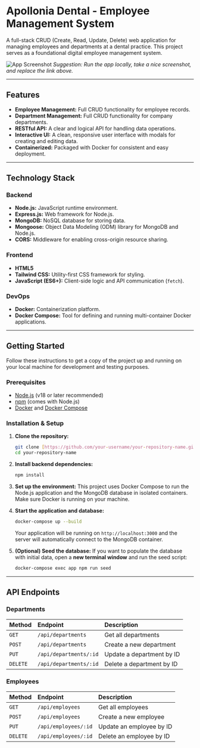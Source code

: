 # Apollonia Dental - Employee Management System

A full-stack CRUD (Create, Read, Update, Delete) web application for managing employees and departments at a dental practice. This project serves as a foundational digital employee management system.

![App Screenshot](https://placehold.co/800x450/06b6d4/ffffff?text=App+Screenshot+Here)
*Suggestion: Run the app locally, take a nice screenshot, and replace the link above.*

---

## Features

-   **Employee Management:** Full CRUD functionality for employee records.
-   **Department Management:** Full CRUD functionality for company departments.
-   **RESTful API:** A clear and logical API for handling data operations.
-   **Interactive UI:** A clean, responsive user interface with modals for creating and editing data.
-   **Containerized:** Packaged with Docker for consistent and easy deployment.

---

## Technology Stack

### Backend
-   **Node.js:** JavaScript runtime environment.
-   **Express.js:** Web framework for Node.js.
-   **MongoDB:** NoSQL database for storing data.
-   **Mongoose:** Object Data Modeling (ODM) library for MongoDB and Node.js.
-   **CORS:** Middleware for enabling cross-origin resource sharing.

### Frontend
-   **HTML5**
-   **Tailwind CSS:** Utility-first CSS framework for styling.
-   **JavaScript (ES6+):** Client-side logic and API communication (`fetch`).

### DevOps
-   **Docker:** Containerization platform.
-   **Docker Compose:** Tool for defining and running multi-container Docker applications.

---

## Getting Started

Follow these instructions to get a copy of the project up and running on your local machine for development and testing purposes.

### Prerequisites

-   [Node.js](https://nodejs.org/) (v18 or later recommended)
-   [npm](https://www.npmjs.com/) (comes with Node.js)
-   [Docker](https://www.docker.com/products/docker-desktop/) and [Docker Compose](https://docs.docker.com/compose/install/)

### Installation & Setup

1.  **Clone the repository:**
    ```sh
    git clone [https://github.com/your-username/your-repository-name.git](https://github.com/your-username/your-repository-name.git)
    cd your-repository-name
    ```

2.  **Install backend dependencies:**
    ```sh
    npm install
    ```

3.  **Set up the environment:**
    This project uses Docker Compose to run the Node.js application and the MongoDB database in isolated containers. Make sure Docker is running on your machine.

4.  **Start the application and database:**
    ```sh
    docker-compose up --build
    ```
    Your application will be running on `http://localhost:3000` and the server will automatically connect to the MongoDB container.

5.  **(Optional) Seed the database:**
    If you want to populate the database with initial data, open a **new terminal window** and run the seed script:
    ```sh
    docker-compose exec app npm run seed
    ```

---

## API Endpoints

### Departments
| Method | Endpoint              | Description                  |
| :----- | :-------------------- | :--------------------------- |
| `GET`  | `/api/departments`    | Get all departments          |
| `POST` | `/api/departments`    | Create a new department      |
| `PUT`  | `/api/departments/:id`| Update a department by ID    |
| `DELETE`| `/api/departments/:id`| Delete a department by ID    |

### Employees
| Method | Endpoint           | Description               |
| :----- | :----------------- | :------------------------ |
| `GET`  | `/api/employees`   | Get all employees         |
| `POST` | `/api/employees`   | Create a new employee     |
| `PUT`  | `/api/employees/:id`| Update an employee by ID  |
| `DELETE`| `/api/employees/:id`| Delete an employee by ID  |

